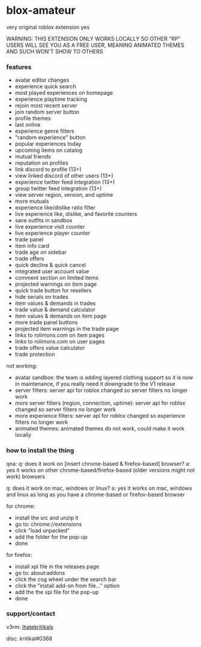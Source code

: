 # blox-amateur
very original roblox extension yes

WARNING: THIS EXTENSION ONLY WORKS LOCALLY SO OTHER "RP" USERS WILL SEE YOU AS A FREE USER, MEANING ANIMATED THEMES AND SUCH WON'T SHOW TO OTHERS

### features

- avatar editor changes
- experience quick search
- most played experiences on homepage
- experience playtime tracking
- rejoin most recent server
- join random server button
- profile themes
- last online
- experience genre filters
- "random experience" button
- popular experiences today
- upcoming items on catalog
- mutual friends
- reputation on profiles
- link discord to profile (13+)
- view linked discord of other users (13+)
- experience twitter feed integration (13+)
- group twitter feed integration (13+)
- view server region, version, and uptime
- more mutuals
- experience like/dislike ratio filter
- live experience like, dislike, and favorite counters
- save outfits in sandbox
- live experience visit counter
- live experience player counter
- trade panel
- item info card
- trade age on sidebar
- trade offers
- quick decline & quick cancel
- integrated user account value
- comment section on limited items
- projected warnings on item page
- quick trade button for resellers
- hide serials on trades
- item values & demands in trades
- trade value & demand calculator
- item values & demands on item page
- more trade panel buttons
- projected item warnings in the trade page
- links to rolimons.com on item pages
- links to rolimons.com on user pages
- trade offers value calculator
- trade protection

not working:
- avatar sandbox: the team is adding layered clothing support so it is now in maintenance, if you really need it downgrade to the V1 release
- server filters: server api for roblox changed so server filters no longer work
- more server filters (region, connection, uptime): server api for roblox changed so server filters no longer work
- more experience filters: server api for roblox changed so experience filters no longer work
- animated themes: animated themes do not work, could make it work locally

### how to install the thing
qna:
q: does it work on [insert chrome-based & firefox-based] browser?
a: yes it works on other chrome-based/firefox-based (older versions might not work) browsers

q: does it work on mac, windows or linux?
a: yes it works on mac, windows and linux as long as you have a chrome-based or firefox-based browser

for chrome:
- install the src and unzip it
- go to: chrome://extensions
- click "load unpacked"
- add the folder for the pop-up
- done

for firefox: 
- install xpi file in the releases page
- go to: about:addons
- click the cog wheel under the search bar
- click the "install add-on from file..." option
- add the the xpi file for the pop-up
- done

### support/contact
v3rm: [ihatekritikals](https://v3rmillion.net/member.php?action=profile&uid=2779623)

disc: kritikal#0368
